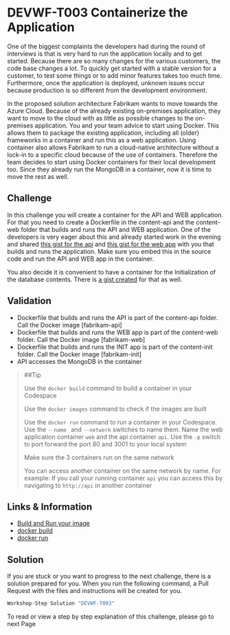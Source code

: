 # DEVWF-T003 Containerize the Application

One of the biggest complaints the developers had during the round of interviews is that is very hard to run the application locally and to get started. Because there are so many changes for the various customers, the code base changes a lot. To quickly get started with a stable version for a customer, to test some things or to add minor features takes too much time. Furthermore, once the application is deployed, unknown issues occur because production is so different from the development environment.

In the proposed solution architecture Fabrikam wants to move towards the Azure Cloud. Because of the already existing on-premises application, they want to move to the cloud with as little as possible changes to the on-premises application. You and your team advice to start using Docker. This allows them to package the existing application, including all (older) frameworks in a container and run this as a web application. Using container also allows Fabrikam to run a cloud-native architecture without a lock-in to a specific cloud because of the use of containers. Therefore the team decides to start using Docker containers for their local development too. Since they already run the MongoDB in a container, now it is time to move the rest as well. 

## Challenge

In this challenge you will create a container for the API and WEB application. For that you need to create a Dockerfile in the content-api and the content-web folder that builds and runs the API and WEB application. One of the developers is very eager about this and already started work in the evening and shared [this gist for the api](https://gist.github.com/renevanosnabrugge/b2390f11c45671f6d0a9c6c9bb2c01ca) and [this gist for the web app](https://gist.github.com/renevanosnabrugge/251e01fa380c10c8282ffc7f11ff0526) with you that builds and runs the application. Make sure you embed this in the source code and run the API and WEB app in the container.

You also decide it is convenient to have a container for the Initialization of the database contents. There is [a gist created](https://gist.github.com/renevanosnabrugge/5178c88a09e8c6cdd66a2eb0dc6dcba2) for that as well. 

## Validation

* Dockerfile that builds and runs the API is part of the content-api folder. Call the Docker image [fabrikam-api]
* Dockerfile that builds and runs the WEB app is part of the content-web folder. Call the Docker image [fabrikam-web]
* Dockerfile that builds and runs the INIT app is part of the content-init folder. Call the Docker image [fabrikam-init]
* API accesses the MongoDB in the container

> ##Tip
>
> Use the `docker build` command to build a container in your Codespace
>
> Use the `docker images` command to check if the images are built
>
> Use the `docker run` command to run a container in your Codespace. Use the `--name ` and `--network` switches to name them. Name the web application container `web` and the api container `api`. Use the `-p` switch to port forward the port 80 and 3001 to your local system 
>
> Make sure the 3 containers run on the same network
>
> You can access another container on the same network by name. For example: If you call your running container `api` you can access this by navigating to `http://api` in another container

## Links & Information

* [Build and Run your image](https://docs.docker.com/get-started/part2/)
* [docker build](https://docs.docker.com/engine/reference/commandline/build/)
* [docker run](https://docs.docker.com/engine/reference/run/)

## Solution

If you are stuck or you want to progress to the next challenge, there is a solution prepared for you. When you run the following command, a Pull Request with the files and instructions will be created for you.

```powershell
Workshop-Step Solution "DEVWF-T003"
```

To read or view a step by step explanation of this challenge, please go to next Page
